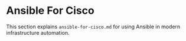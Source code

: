 # Ansible For Cisco

This section explains `ansible-for-cisco.md` for using Ansible in modern infrastructure automation.